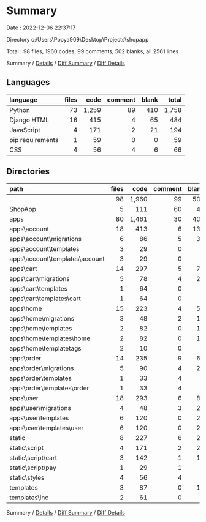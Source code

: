 # Summary

Date : 2022-12-06 22:37:17

Directory c:\\Users\\Pooya909\\Desktop\\Projects\\shopapp

Total : 98 files,  1960 codes, 99 comments, 502 blanks, all 2561 lines

Summary / [Details](details.md) / [Diff Summary](diff.md) / [Diff Details](diff-details.md)

## Languages
| language | files | code | comment | blank | total |
| :--- | ---: | ---: | ---: | ---: | ---: |
| Python | 73 | 1,259 | 89 | 410 | 1,758 |
| Django HTML | 16 | 415 | 4 | 65 | 484 |
| JavaScript | 4 | 171 | 2 | 21 | 194 |
| pip requirements | 1 | 59 | 0 | 0 | 59 |
| CSS | 4 | 56 | 4 | 6 | 66 |

## Directories
| path | files | code | comment | blank | total |
| :--- | ---: | ---: | ---: | ---: | ---: |
| . | 98 | 1,960 | 99 | 502 | 2,561 |
| ShopApp | 5 | 111 | 60 | 49 | 220 |
| apps | 80 | 1,461 | 30 | 409 | 1,900 |
| apps\\account | 18 | 413 | 6 | 132 | 551 |
| apps\\account\\migrations | 6 | 86 | 5 | 32 | 123 |
| apps\\account\\templates | 3 | 29 | 0 | 7 | 36 |
| apps\\account\\templates\\account | 3 | 29 | 0 | 7 | 36 |
| apps\\cart | 14 | 297 | 5 | 70 | 372 |
| apps\\cart\\migrations | 5 | 78 | 4 | 26 | 108 |
| apps\\cart\\templates | 1 | 64 | 0 | 4 | 68 |
| apps\\cart\\templates\\cart | 1 | 64 | 0 | 4 | 68 |
| apps\\home | 15 | 223 | 4 | 57 | 284 |
| apps\\home\\migrations | 3 | 48 | 2 | 14 | 64 |
| apps\\home\\templates | 2 | 82 | 0 | 15 | 97 |
| apps\\home\\templates\\home | 2 | 82 | 0 | 15 | 97 |
| apps\\home\\templatetags | 2 | 10 | 0 | 4 | 14 |
| apps\\order | 14 | 235 | 9 | 68 | 312 |
| apps\\order\\migrations | 5 | 90 | 4 | 26 | 120 |
| apps\\order\\templates | 1 | 33 | 4 | 6 | 43 |
| apps\\order\\templates\\order | 1 | 33 | 4 | 6 | 43 |
| apps\\user | 18 | 293 | 6 | 81 | 380 |
| apps\\user\\migrations | 4 | 48 | 3 | 20 | 71 |
| apps\\user\\templates | 6 | 120 | 0 | 21 | 141 |
| apps\\user\\templates\\user | 6 | 120 | 0 | 21 | 141 |
| static | 8 | 227 | 6 | 27 | 260 |
| static\\script | 4 | 171 | 2 | 21 | 194 |
| static\\script\\cart | 3 | 142 | 1 | 17 | 160 |
| static\\script\\pay | 1 | 29 | 1 | 4 | 34 |
| static\\styles | 4 | 56 | 4 | 6 | 66 |
| templates | 3 | 87 | 0 | 12 | 99 |
| templates\\inc | 2 | 61 | 0 | 5 | 66 |

Summary / [Details](details.md) / [Diff Summary](diff.md) / [Diff Details](diff-details.md)